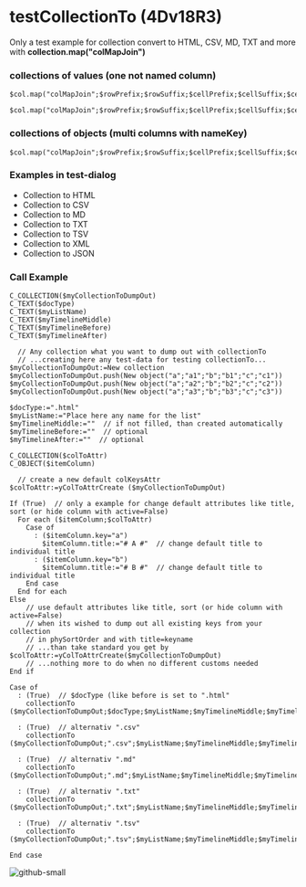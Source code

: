 # testCollectionTo (4Dv18R3)
Only a test example for collection convert to HTML, CSV, MD, TXT and more with **collection.map("colMapJoin")**

### collections of values (one not named column)
```
$col.map("colMapJoin";$rowPrefix;$rowSuffix;$cellPrefix;$cellSuffix;$cellSeparator;$colReplace)
```
```
$col.map("colMapJoin";$rowPrefix;$rowSuffix;$cellPrefix;$cellSuffix;$cellSeparator)
```

### collections of objects (multi columns with nameKey)
```
$col.map("colMapJoin";$rowPrefix;$rowSuffix;$cellPrefix;$cellSuffix;$cellSeparator;$colReplace;$colKeys)
```

### Examples in test-dialog
- Collection to HTML
- Collection to CSV
- Collection to MD
- Collection to TXT
- Collection to TSV
- Collection to XML
- Collection to JSON

### Call Example
```
C_COLLECTION($myCollectionToDumpOut)
C_TEXT($docType)
C_TEXT($myListName)
C_TEXT($myTimelineMiddle)
C_TEXT($myTimelineBefore)
C_TEXT($myTimelineAfter)

  // Any collection what you want to dump out with collectionTo
  // ...creating here any test-data for testing collectionTo...
$myCollectionToDumpOut:=New collection
$myCollectionToDumpOut.push(New object("a";"a1";"b";"b1";"c";"c1"))
$myCollectionToDumpOut.push(New object("a";"a2";"b";"b2";"c";"c2"))
$myCollectionToDumpOut.push(New object("a";"a3";"b";"b3";"c";"c3"))

$docType:=".html"
$myListName:="Place here any name for the list"
$myTimelineMiddle:=""  // if not filled, than created automatically
$myTimelineBefore:=""  // optional
$myTimelineAfter:=""  // optional

C_COLLECTION($colToAttr)
C_OBJECT($itemColumn)

  // create a new default colKeysAttr
$colToAttr:=yColToAttrCreate ($myCollectionToDumpOut)

If (True)  // only a example for change default attributes like title, sort (or hide column with active=False)
  For each ($itemColumn;$colToAttr)
    Case of 
      : ($itemColumn.key="a")
        $itemColumn.title:="# A #"  // change default title to individual title
      : ($itemColumn.key="b")
        $itemColumn.title:="# B #"  // change default title to individual title
    End case 
  End for each 
Else 
    // use default attributes like title, sort (or hide column with active=False)
    // when its wished to dump out all existing keys from your collection
    // in phySortOrder and with title=keyname
    // ...than take standard you get by $colToAttr:=yColToAttrCreate($myCollectionToDumpOut)
    // ...nothing more to do when no different customs needed
End if 

Case of 
  : (True)  // $docType (like before is set to ".html"
    collectionTo ($myCollectionToDumpOut;$docType;$myListName;$myTimelineMiddle;$myTimelineBefore;$myTimelineAfter;$colToAttr)
    
  : (True)  // alternativ ".csv"
    collectionTo ($myCollectionToDumpOut;".csv";$myListName;$myTimelineMiddle;$myTimelineBefore;$myTimelineAfter;$colToAttr)
    
  : (True)  // alternativ ".md"
    collectionTo ($myCollectionToDumpOut;".md";$myListName;$myTimelineMiddle;$myTimelineBefore;$myTimelineAfter;$colToAttr)
    
  : (True)  // alternativ ".txt"
    collectionTo ($myCollectionToDumpOut;".txt";$myListName;$myTimelineMiddle;$myTimelineBefore;$myTimelineAfter;$colToAttr)
    
  : (True)  // alternativ ".tsv"
    collectionTo ($myCollectionToDumpOut;".tsv";$myListName;$myTimelineMiddle;$myTimelineBefore;$myTimelineAfter;$colToAttr)
    
End case
```

![github-small](https://user-images.githubusercontent.com/65073460/82457013-39efdb00-9ab5-11ea-8e59-b179a933102b.png)
